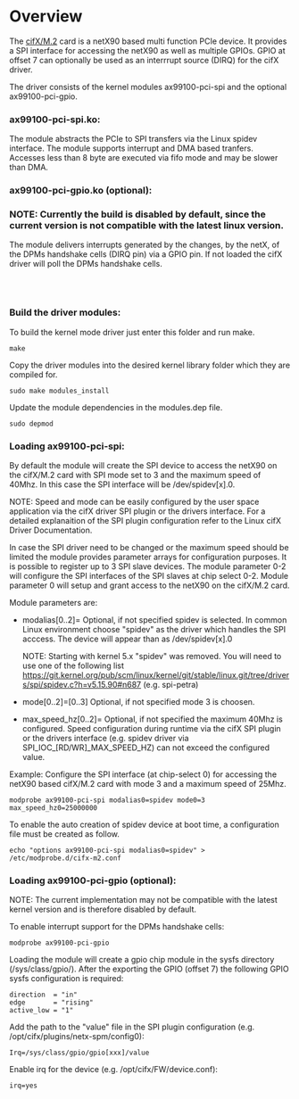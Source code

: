 # Overview

The [cifX/M.2](https://www.hilscher.com/products/pc-cards-for-industrial-ethernet-fieldbus/m2) card is a netX90 based multi function PCIe device. It provides a SPI interface for accessing the netX90 as well as multiple GPIOs. GPIO at offset 7 can optionally be used as an interrrupt source (DIRQ) for the cifX driver.

The driver consists of the kernel modules ax99100-pci-spi and the optional ax99100-pci-gpio.

### ax99100-pci-spi.ko:
The module abstracts the PCIe to SPI transfers via the Linux spidev interface.
The module supports interrupt and DMA based tranfers.
Accesses less than 8 byte are executed via fifo mode and may be slower than DMA.

### ax99100-pci-gpio.ko (optional):
### NOTE: Currently the build is disabled by default, since the current version is not compatible with the latest linux version.
The module delivers interrupts generated by the changes, by the netX, of the DPMs handshake cells (DIRQ pin) via a GPIO pin.
If not loaded the cifX driver will poll the DPMs handshake cells.
<pre>


</pre>
### Build the driver modules:
To build the kernel mode driver just enter this folder and run make.
```
make
```
Copy the driver modules into the desired kernel library folder which they are compiled for.
```
sudo make modules_install
```
Update the module dependencies in the modules.dep file.
```
sudo depmod
```

### Loading ax99100-pci-spi:

By default the module will create the SPI device to access the netX90 on the cifX/M.2 card with SPI mode set to 3 and the maximum speed of 40Mhz.
In this case the SPI interface will be /dev/spidev[x].0.

NOTE: Speed and mode can be easily configured by the user space application via the cifX driver SPI plugin or the drivers interface.
      For a detailed explanaition of the SPI plugin configuration refer to the Linux cifX Driver Documentation.

In case the SPI driver need to be changed or the maximum speed should be limited the module provides parameter arrays for configuration purposes.
It is possible to register up to 3 SPI slave devices.
The module parameter 0-2 will configure the SPI interfaces of the SPI slaves at chip select 0-2.
Module parameter 0 will setup and grant access to the netX90 on the cifX/M.2 card.

Module parameters are:

- modalias[0..2]=<driver>
  Optional, if not specified spidev is selected.
  In common Linux environment choose "spidev" as the driver which handles the SPI acccess. The device will appear than 
  as /dev/spidev[x].0

  NOTE: Starting with kernel 5.x "spidev" was removed. You will need to use one of the following list
        https://git.kernel.org/pub/scm/linux/kernel/git/stable/linux.git/tree/drivers/spi/spidev.c?h=v5.15.90#n687
        (e.g. spi-petra)

- mode[0..2]=[0..3]
  Optional, if not specified mode 3 is choosen.

- max_speed_hz[0..2]=<freq>
  Optional, if not specified the maximum 40Mhz is configured.
  Speed configuration during runtime via the cifX SPI plugin or the drivers interface (e.g. spidev driver via SPI_IOC_[RD/WR]_MAX_SPEED_HZ) can 
  not exceed the configured value.

Example: Configure the SPI interface (at chip-select 0) for accessing the netX90 based cifX/M.2 card with mode 3 and a maximum speed of 25Mhz.

```
modprobe ax99100-pci-spi modalias0=spidev mode0=3 max_speed_hz0=25000000
```

To enable the auto creation of spidev device at boot time, a configuration file must be created as follow.

```
echo "options ax99100-pci-spi modalias0=spidev" > /etc/modprobe.d/cifx-m2.conf
```

### Loading ax99100-pci-gpio (optional):
NOTE: The current implementation may not be compatible with the latest kernel version and is therefore disabled by default.

To enable interrupt support for the DPMs handshake cells:
```
modprobe ax99100-pci-gpio
```

Loading the module will create a gpio chip module in the sysfs directory (/sys/class/gpio/).
After the exporting the GPIO (offset 7) the following GPIO sysfs configuration is required:

```
direction  = "in"
edge       = "rising"
active_low = "1"
```

Add the path to the "value" file in the SPI plugin configuration (e.g. /opt/cifx/plugins/netx-spm/config0):
```
Irq=/sys/class/gpio/gpio[xxx]/value
```

Enable irq for the device (e.g. /opt/cifx/FW/device.conf):
```
irq=yes
```
